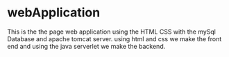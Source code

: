 # webApplication
This is the the page web application using the HTML CSS with the mySql Database and apache tomcat server. using html and css we make the front end and using the java serverlet we make the backend.
